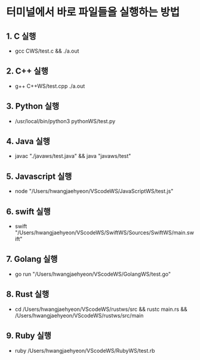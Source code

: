 # 터미널에서 바로 파일들을 실행하는 방법

## 1. C 실행

* gcc CWS/test.c && ./a.out

## 2. C++ 실행

* g++ C++WS/test.cpp ./a.out

## 3. Python 실행

* /usr/local/bin/python3 pythonWS/test.py

## 4. Java 실행

* javac "./javaws/test.java" && java "javaws/test"

## 5. Javascript 실행

* node "/Users/hwangjaehyeon/VScodeWS/JavaScriptWS/test.js"

## 6. swift 실행

* swift "/Users/hwangjaehyeon/VScodeWS/SwiftWS/Sources/SwiftWS/main.swift"

## 7. Golang 실행

* go run "/Users/hwangjaehyeon/VScodeWS/GolangWS/test.go"

## 8. Rust 실행

* cd /Users/hwangjaehyeon/VScodeWS/rustws/src && rustc main.rs && /Users/hwangjaehyeon/VScodeWS/rustws/src/main

## 9. Ruby 실행

* ruby /Users/hwangjaehyeon/VScodeWS/RubyWS/test.rb
